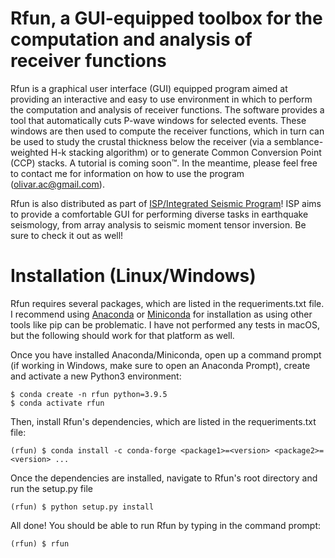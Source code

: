 # Rfun, a GUI-equipped toolbox for the computation and analysis of receiver functions
Rfun is a graphical user interface (GUI) equipped program aimed at providing an interactive and easy to use environment in
which to perform the computation and analysis of receiver functions. The software provides a tool that automatically cuts P-wave
windows for selected events. These windows are then used to compute the receiver functions, which in turn can be used to study
the crustal thickness below the receiver (via a semblance-weighted H-k stacking algorithm) or to generate Common Conversion Point
(CCP) stacks. A tutorial is coming soon™. In the meantime, please feel free to contact me for information on how to use the program
(olivar.ac@gmail.com).

Rfun is also distributed as part of [ISP/Integrated Seismic Program](https://github.com/ProjectISP/ISP)! ISP aims to provide a comfortable GUI for performing diverse 
tasks in earthquake seismology, from array analysis to seismic moment tensor inversion. Be sure to check it out as well!

# Installation (Linux/Windows)
Rfun requires several packages, which are listed in the requeriments.txt file. I recommend using [Anaconda](https://www.anaconda.com/products/individual#Downloads)
or [Miniconda](https://docs.conda.io/en/latest/miniconda.html/) for installation as using other tools like pip can be problematic. I have not performed any tests
in macOS, but the following should work for that platform as well.

Once you have installed Anaconda/Miniconda, open up a command prompt (if working in Windows, make sure to open an Anaconda Prompt), create and activate a new Python3
environment:
```
$ conda create -n rfun python=3.9.5
$ conda activate rfun
```
Then, install Rfun's dependencies, which are listed in the requeriments.txt file:
```
(rfun) $ conda install -c conda-forge <package1>=<version> <package2>=<version> ...
```
Once the dependencies are installed, navigate to Rfun's root directory and run the setup.py file
```
(rfun) $ python setup.py install
```
All done! You should be able to run Rfun by typing in the command prompt:
```
(rfun) $ rfun
```
